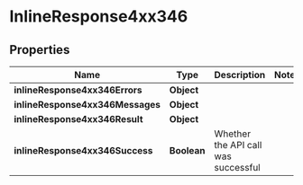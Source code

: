 # InlineResponse4xx346

## Properties
Name | Type | Description | Notes
------------ | ------------- | ------------- | -------------
**inlineResponse4xx346Errors** | **Object** |  | 
**inlineResponse4xx346Messages** | **Object** |  | 
**inlineResponse4xx346Result** | **Object** |  | 
**inlineResponse4xx346Success** | **Boolean** | Whether the API call was successful | 
